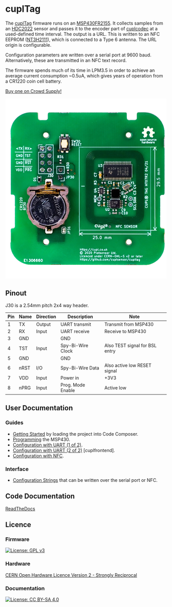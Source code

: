 # cuplTag
The [cuplTag](https://cupl.co.uk/index.php/cupltag/) firmware runs on an [MSP430FR2155](https://www.ti.com/product/MSP430FR2155). It collects samples from an [HDC2022](https://www.ti.com/product/HDC2022) sensor 
and passes it to the encoder part of [cuplcodec](https://github.com/cuplsensor/cuplcodec) at a used-defined time interval. The output is a URL. This is written to an NFC EEPROM 
([NT3H2111](https://www.nxp.com/docs/en/data-sheet/NT3H2111_2211.pdf)), which is connected to a Type 6 antenna. 
The URL origin is configurable. 

Configuration parameters are written over a serial port at 9600 baud. Alternatively, these are transmitted in an NFC text record.

The firmware spends much of its time in LPM3.5 in order to achieve an average current consumption ~0.5uA, which gives years of operation from a CR1220 coin cell battery.

[Buy one on Crowd Supply!](https://crowdsupply.com/cupl/cupltag)

<img src="cupl-front.jpg" alt="Board photo" />

## Pinout

J30 is a 2.54mm pitch 2x4 way header.

| Pin | Name | Direction | Description       | Note                           |
|-----|------|-----------|-------------------|--------------------------------|
| 1   | TX   | Output    | UART transmit     | Transmit from MSP430           |
| 2   | RX   | Input     | UART receive      | Receive to MSP430              |
| 3   | GND  |           | GND               |                                |
| 4   | TST  | Input     | Spy-Bi-Wire Clock | Also TEST signal for BSL entry |
| 5   | GND  |           | GND               |                                |
| 6   | nRST | I/O       | Spy-Bi-Wire Data  | Also active low RESET signal   |
| 7   | VDD  | Input     | Power in          | +3V3                           |
| 8   | nPRG | Input     | Prog. Mode Enable | Active low                     |

## User Documentation 

### Guides

* [Getting Started](docs/firmware/gettingstarted.rst) by loading the project into Code Composer.
* [Programming](docs/firmware/programming/index.rst) the MSP430.
* [Configuration with UART (1 of 2)](docs/guides/configUARTpt1/index.md).
* [Configuration with UART (2 of 2)](https://github.com/cuplsensor/cuplfrontend/blob/master/docs/guides/configUARTpt2/index.md) [cuplfrontend].
* [Configuration with NFC](docs/guides/configNFC/index.md).

### Interface

* [Configuration Strings](docs/specs/configstrings.rst)  that can be written over the serial port or NFC.

## Code Documentation

[ReadTheDocs](https://cupl.readthedocs.io/projects/tag/en/latest/)

## Licence

### Firmware

[![License: GPL v3](https://img.shields.io/badge/License-GPL%20v3-blue.svg)](https://www.gnu.org/licenses/gpl-3.0)

### Hardware

[CERN Open Hardware Licence Version 2 - Strongly Reciprocal](https://ohwr.org/cern_ohl_s_v2.txt)

### Documentation

[![License: CC BY-SA 4.0](https://img.shields.io/badge/License-CC%20BY--SA%204.0-lightgrey.svg)](https://creativecommons.org/licenses/by-sa/4.0/)
